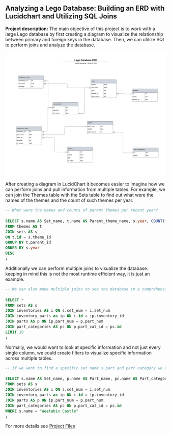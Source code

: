 ## Analyzing a Lego Database: Building an ERD with Lucidchart and Utilizing SQL Joins

**Project description:** The main objective of this project is to work with a large Lego database by first creating a diagram to visualize the relationship between primary and foreign keys in the database. Then, we can utilize SQL to perform joins and analyze the database.

<img src="images/Lego ERD.png"/>

After creating a diagram in LucidChart it becomes easier to imagine how we can perform joins and pull information from multiple tables. For example, we can join the Themes table with the Sets table to find out what were the names of the themes and the count of such themes per year.

```sql
-- What were the names and counts of parent themes per recent year?

SELECT s.name AS Set_name, t.name AS Parent_theme_name, s.year, COUNT(*) AS Count_Theme_Name
FROM themes AS t
JOIN sets AS s
ON t.id = s.theme_id
GROUP BY t.parent_id
ORDER BY s.year
DESC
;
```

Additionally we can perform multiple joins to visualize the database. keeping in mind this is not the most runtime efficient way, it is just an example.

```sql
-- We can also make multiple joins to see the database in a comprehensive manner

SELECT *
FROM sets AS s
JOIN inventories AS i ON s.set_num = i.set_num
JOIN inventory_parts as ip ON i.id = ip.inventory_id
JOIN parts AS p ON ip.part_num = p.part_num
JOIN part_categories AS pc ON p.part_cat_id = pc.id
LIMIT 10
;

```

Normally, we would want to look at specific information and not just every single column, we could create filters to visualize specific information across multiple tables.

```sql
-- If we want to find a specific set name's part and part category we can apply filters

SELECT s.name AS Set_name, p.name AS Part_name, pc.name AS Part_category_name
FROM sets AS s
JOIN inventories AS i ON s.set_num = i.set_num
JOIN inventory_parts as ip ON i.id = ip.inventory_id
JOIN parts AS p ON ip.part_num = p.part_num
JOIN part_categories AS pc ON p.part_cat_id = pc.id
WHERE s.name = "Weetabix Castle"
;

```


For more details see <a href="https://github.com/RodolfoAMaranhao/Sleep_Study_with_Tableau_SQL">Project Files</a> 


